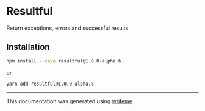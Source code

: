 # Resultful

Return exceptions, errors and successful results

## Installation

```bash
npm install --save resultful@1.0.0-alpha.6
```
or
```bash
yarn add resultful@1.0.0-alpha.6
```

---
This documentation was generated using [writeme](https://www.npmjs.com/package/@writeme/core)
